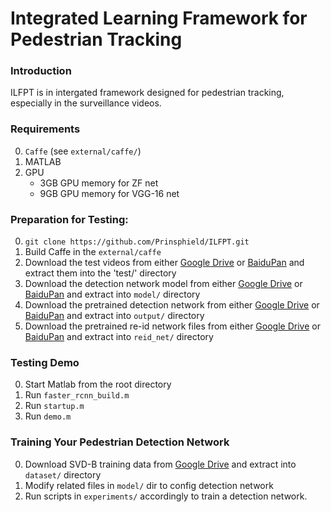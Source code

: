 # Integrated Learning Framework for Pedestrian Tracking

### Introduction

ILFPT is in intergated framework designed for pedestrian tracking, especially in the surveillance videos.


### Requirements 

0. `Caffe` (see `external/caffe/`)
0. MATLAB
0. GPU 
    - 3GB GPU memory for ZF net 
    - 9GB GPU memory for VGG-16 net


### Preparation for Testing:

0.  `git clone https://github.com/Prinsphield/ILFPT.git`
0.  Build Caffe in the `external/caffe`
0.  Download the test videos from either [Google Drive](https://drive.google.com/open?id=0B_ZFgt4zqONCWEpodlFPQml0cms) or [BaiduPan](https://pan.baidu.com/s/1i4PdO1Z) and extract them into the 'test/' directory
0.  Download the detection network model from either [Google Drive](https://drive.google.com/open?id=0B_ZFgt4zqONCaGxfSVJYNXN5X3c) or [BaiduPan](http://pan.baidu.com/s/1mhWzjOs) and extract into `model/` directory
0.  Download the pretrained detection network from either [Google Drive](https://drive.google.com/open?id=0B_ZFgt4zqONCcy12RGF2MVVBQW8) or [BaiduPan](http://pan.baidu.com/s/1gePhQdd) and extract into `output/` directory
0.  Download the pretrained re-id network files from either [Google Drive](https://drive.google.com/open?id=0B_ZFgt4zqONCVUhqc1ZyX21FMWs) or [BaiduPan](http://pan.baidu.com/s/1qYJahB2) and extract into `reid_net/` directory


### Testing Demo

0.  Start Matlab from the root directory
0.  Run `faster_rcnn_build.m`
0.  Run `startup.m`
0.  Run `demo.m` 


### Training Your Pedestrian Detection Network

0.	Download SVD-B training data from [Google Drive](https://drive.google.com/open?id=0B_ZFgt4zqONCV1lIN3ZzRXFTMlE) and extract into `dataset/` directory
0.  Modify related files in `model/` dir to config detection network
0.  Run scripts in `experiments/` accordingly to train a detection network.



